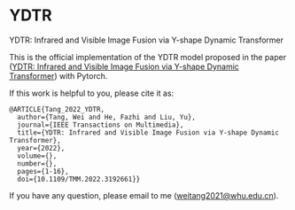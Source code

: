 # YDTR
YDTR: Infrared and Visible Image Fusion via Y-shape Dynamic Transformer

This is the official implementation of the YDTR model proposed in the paper ([YDTR: Infrared and Visible Image Fusion via Y-shape Dynamic Transformer](https://ieeexplore.ieee.org/document/9834137)) with Pytorch.

If this work is helpful to you, please cite it as:</p>
<div class="snippet-clipboard-content notranslate position-relative overflow-auto" data-snippet-clipboard-copy-content="@ARTICLE{Tang_2022_YDTR,
  author={Tang, Wei and He, Fazhi and Liu, Yu},
  journal={IEEE Transactions on Multimedia}, 
  title={YDTR: Infrared and Visible Image Fusion via Y-shape Dynamic Transformer}, 
  year={2022},
  volume={},
  number={},
  pages={1-16},
  doi={10.1109/TMM.2022.3192661}}"><pre class="notranslate"><code>@ARTICLE{Tang_2022_YDTR,
  author={Tang, Wei and He, Fazhi and Liu, Yu},
  journal={IEEE Transactions on Multimedia}, 
  title={YDTR: Infrared and Visible Image Fusion via Y-shape Dynamic Transformer}, 
  year={2022},
  volume={},
  number={},
  pages={1-16},
  doi={10.1109/TMM.2022.3192661}}
</code></pre></div>

If you have any question, please email to me ([weitang2021@whu.edu.cn](weitang2021@whu.edu.cn)).
